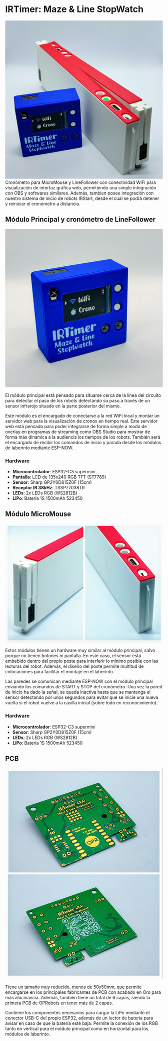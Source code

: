 # IRTimer: Maze & Line StopWatch
![IRTimer](./images/ir_timer_main.jpg "IRTimer - Maze & Line StopWatch")
Cronómetro para MicroMouse y LineFollower con conectividad WiFi para visualización de interfaz gráfica web, permitiendo una simple integración con OBS y softwares similares. Además, tambien posee integración con nuestro sistema de inicio de robots IRStart, desde el cual se podrá detener y reiniciar el cronómetro a distancia.

## Módulo Principal y cronómetro de LineFollower
![IRTimer](./images/ir_timer_line.jpg "IRTimer - LineFollower")

El módulo principal está pensado para situarse cerca de la línea del circuito para detectar el paso de los robots detectando su paso a través de un sensor infrarojo situado en la parte posterior del mismo.

Este módulo es el encargado de conectarse a la red WiFi local y montar un servidor web para la visualización de cronos en tiempo real. Este servidor web está pensado para poder integrarse de forma simple a modo de overlay en programas de streaming como OBS Studio para mostrar de forma más dinamica a la audiencia los tiempos de los robots. También será el encargado de recibir los comandos de inicio y parada desde los módulos de laberinto mediante ESP-NOW.

### Hardware
- **Microcontrolador**: ESP32-C3 supermini
- **Pantalla**: LCD de 135x240 RGB TFT (ST7789)
- **Sensor**: Sharp GP2Y0D815Z0F (15cm)
- **Receptor IR 38kHz**: TSSP77038TR
- **LEDs**: 2x LEDs RGB (WS2812B)
- **LiPo**: Batería 1S 1500mAh 523450


## Módulo MicroMouse
![IRTimer](./images/ir_timer_maze.jpg "IRTimer - LineFollower")

Estos módulos tienen un hardware muy similar al módulo principal, salvo porque no tienen botones ni pantalla. En este caso, el sensor está embebido dentro del propio poste para interferir lo mínimo posible con las lecturas del robot. Además, el diseño del poste permite multitud de colocaciones para facilitar el montaje en el laberinto.

Las paredes se comunican mediante ESP-NOW con el módulo principal enviando los comandos de START y STOP del cronómetro. Una vez la pared de inicio ha dado la señal, se queda inactiva hasta que se mantenga el sensor detectando por unos segundos para evitar que se inicie una nueva vuelta si el robot vuelve a la casilla inicial (sobre todo en reconocimiento).

### Hardware
- **Microcontrolador**: ESP32-C3 supermini
- **Sensor**: Sharp GP2Y0D815Z0F (15cm)
- **LEDs**: 2x LEDs RGB (WS2812B)
- **LiPo**: Batería 1S 1500mAh 523450

## PCB
![IRTimer](./images/ir_timer_pcb.jpg "IRTimer - PCB")

Tiene un tamaño muy reducido, menos de 50x50mm, que permite encargarse en los principales fabricantes de PCB con acabado en Oro para más alucinancia. Además, también tiene un total de 6 capas, siendo la primera PCB de OPRobots en tener más de 2 capas.

Contiene los componentes necesarios para cargar la LiPo mediante el conector USB-C del propio ESP32, además de un lector de batería para avisar en caso de que la batería esté baja. Permite la conexión de los RGB tanto en vertical para el módulo principal como en horizontal para los módulos de laberinto.
